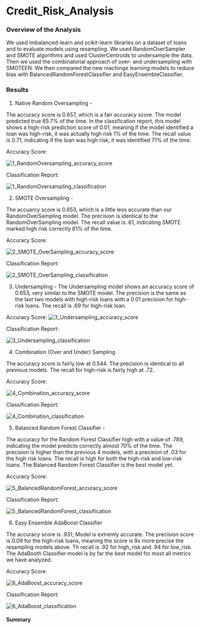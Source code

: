 # Credit_Risk_Analysis

### Overview of the Analysis
We used imbalanced-learn and scikit-learn libraries on a dataset of loans and to evaluate models using resampling. We used RandomOverSampler and SMOTE algorithms and used ClusterCentroids to undersample the data. Then we used the combinatorial approach of over- and undersampling with SMOTEEN.
We then compared the new machinge learning models to reduce bias with BalancedRandomForestClassifier and EasyEnsembleClassifier.


### Results

1. Native Random Oversampling - 

The accuracy score is 0.657, which is a fair accuracy score. The model predicted true 65.7% of the time.
In the classfication report, this model shows a high-risk prediction score of 0.01, meaning if the model identified a loan was high-risk, it was actually high risk 1% of the time. The recall value is 0.71, indicating if the loan was high risk, it was identified 71% of the time. 

Accuracy Score:

![1_RandomOversampling_accuracy_score](https://user-images.githubusercontent.com/99375741/176062012-2f9a1b2e-3aa3-4c6c-ab92-04d991e148ea.png)


Classification Report:

![1_RandomOversampling_classification](https://user-images.githubusercontent.com/99375741/176062021-fc02c058-6402-48d3-adf5-da243eba742d.png)



2. SMOTE Oversampling - 

The accuarcy score is 0.653, which is a little less accurate than our RandomOverSampling model.
The precision is identical to the RandomOverSampling model. The recall value is .61, indicating SMOTE marked high risk correctly 61% of the time.

Accuracy Score:

![2_SMOTE_OverSampling_accuracy_score](https://user-images.githubusercontent.com/99375741/176062120-9feceaad-dc3e-477d-9114-634ee2138a85.png)


Classification Report:

![2_SMOTE_OverSampling_classification](https://user-images.githubusercontent.com/99375741/176062132-435769ab-6c81-4d45-ab5f-68f12e6c9dbf.png)



3. Undersampling - 
The Undersampling model shows an accuracy score of 0.653, very similar to the SMOTE model.
The precision is the same as the last two models with high-risk loans with a 0.01 precision for high-risk loans. The recall is .69 for high-risk loan.

Accuracy Score:
![3_Undersampling_accuracy_score](https://user-images.githubusercontent.com/99375741/176062225-239d8e61-fb94-4a4d-9a48-acce48d77a7f.png)


Classification Report:

![3_Undersampling_classification](https://user-images.githubusercontent.com/99375741/176062234-d144dc92-db15-40e9-848f-f739376bdba8.png)



4. Combination (Over and Under) Sampling

The accuracy score is fairly low at 0.544.
The precision is identical to all previous models. The recall for high-risk is fairly high at .72.

Accuracy Score:

![4_Combination_accuracy_score](https://user-images.githubusercontent.com/99375741/176062251-2fd5aa52-42c2-4da0-a74c-dcefcd11a139.png)


Classification Report:

![4_Combination_classification](https://user-images.githubusercontent.com/99375741/176062258-cde4cffb-a1a8-4f12-9771-9617954db7ab.png)



5. Balanced Random Forest Classifier -

The accuracy for the Random Forest Classifier high with a value of .789, indicating the model predicts correctly almost 70% of the time.
The precision is higher than the previous 4 models, with a precision of .03 for the high risk loans. The recall is high for both the high-risk and low-risk loans. The Balanced Random Forest Classifier is the best model yet.

Accuracy Score:

![5_BalancedRandomForest_accuracy_score](https://user-images.githubusercontent.com/99375741/176062285-090de4fa-5f2b-4abe-8841-b00deeea3b83.png)


Classification Report:

![5_BalancedRandomForest_classification](https://user-images.githubusercontent.com/99375741/176062293-fb6749d1-ec5b-4d67-a2be-ce22b1d3cf3d.png)



6. Easy Ensemble AdaBoost Classifier

The accuracy score is .931; Model is extremly accurate.
The precision score is 0.09 for the high-risk loans, meaning the score is 9x more precise the resampling models above.
Th recall is .92 for high_risk and .94 for low_risk.
The AdaBooth Classifier model is by far the best model for most all metrics we have analyzed.

Accuracy Score:

![6_AdaBoost_accuracy_score](https://user-images.githubusercontent.com/99375741/176062311-ac309494-e5c2-4c25-8337-6a4fe0868aad.png)


Classification Report:

![6_AdaBoost_classification](https://user-images.githubusercontent.com/99375741/176062349-fbf3756b-59b6-4632-b079-65db454b6b14.png)



#### Summary

